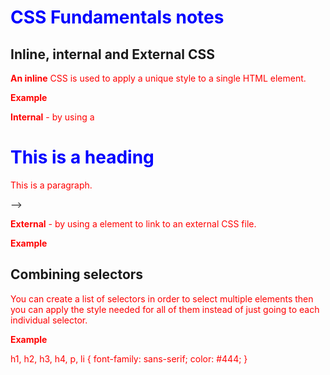 # CSS Fundamentals notes

## Inline, internal and External CSS

**An inline** CSS is used to apply a unique style to a single HTML element.

**Example**
<!-- <h1 style="color:blue;">A Blue Heading</h1> -->

**Internal** - by using a <style> element in the <head> section.

**Example**
<!-- <!DOCTYPE html>
<html>
<head>
<style>
body {background-color: powderblue;}
h1   {color: blue;}
p    {color: red;}
</style>
</head>
<body>

<h1>This is a heading</h1>
<p>This is a paragraph.</p>

</body>
</html> -->

**External** - by using a <link> element to link to an external CSS file.

**Example**
<!-- <!DOCTYPE html>
<html>
<head>
  <link rel="stylesheet" href="styles.css">
</head>
<body>

<h1>This is a heading</h1>
<p>This is a paragraph.</p>

</body>
</html> -->

## Combining selectors

You can create a list of selectors in order to select multiple elements then you can apply the style needed for all of them instead of just going to each individual selector.

**Example**

h1, h2, h3, h4, p, li {
font-family: sans-serif;
color: #444;
}




